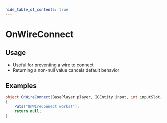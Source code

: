 ```yaml
---
hide_table_of_contents: true
---
```


# OnWireConnect

## Usage

* Useful for preventing a wire to connect
* Returning a non-null value cancels default behavior

## Examples

```csharp title=""
object OnWireConnect(BasePlayer player, IOEntity input, int inputSlot, IOEntity output, int outputSlot)
{
    Puts("OnWireConnect works!");
    return null;
}
```
